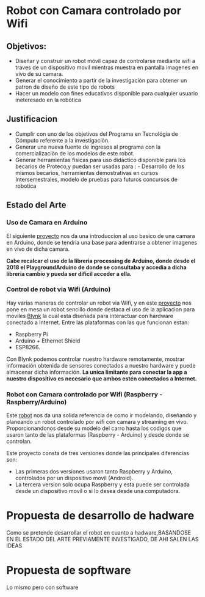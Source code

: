 # Robot con Camara controlado por Wifi 

## Objetivos:
- Diseñar y construir un robot móvil capaz de controlarse mediante wifi a traves de un dispositivo movil mientras muestra en pantalla imagenes en vivo de su camara. 
- Generar el conocimiento a partir de la investigaciòn para obtener un patron de diseño de este tipo de robots
- Hacer un modelo con fines educativos disponible para cualquier usuario ineteresado en la robòtica

## Justificacion 
- Cumplir con uno de los objetivos del Programa en Tecnológia de Cómputo referente a la investigaciòn.
- Generar una nueva fuente de ingresos al programa con la comercializaciòn de los modelos de este robot.
- Generar herramientas fisicas para uso didactico disponible para los becarios de Proteco,y puedan ser usadas para : - Desarrollo de los mismos becarios, herramientas demostrativas en cursos Intersemestrales, modelo de pruebas para futuros concursos de robotica

## Estado del Arte

### Uso de Camara en Arduino
El siguiente [proyecto](https://create.arduino.cc/demo/ctc/101/course/view.php?id=217) nos da una introduccion al uso basico de una camara en Arduino, donde se tendria una base para adentrarse a obtener imagenes en vivo de dicha camara.

**Cabe recalcar el uso de la libreria processing de Arduino, donde desde el 2018 el PlaygroundArduino de donde se consultaba y accedia a dicha libreria cambio y pueda ser dificil acceder a ella.**

### Control de robot via Wifi (Arduino)
Hay varias maneras de controlar un robot via Wifi, y en este [proyecto](https://create.arduino.cc/projecthub/mektrasys/wifi-controlled-robot-using-arduino-uno-and-blynk-306b7c) nos pone en mesa un robot sencillo donde destaca el uso de la aplicacion para moviles [Blynk](https://blynk.io/) la cual esta diseñada para interactuar con hardware conectado a Internet. 
Entre las plataformas con las que funcionan estan:
- Raspberry Pi
- Arduino + Ethernet Shield 
- ESP8266. 

Con Blynk podemos controlar nuestro hardware remotamente, mostrar información obtenida de sensores conectados a nuestro hardware y puede almacenar dicha información. __La unica limitante para conectar la app a nuestro dispositivo es necesario que ambos estén conectados a Internet.__

###  Robot con Camara controlado por Wifi (Raspberry - Raspberry/Arduino)
Este [robot](https://github.com/zafersn/WiFi-RC-Controller-With-Camera/tree/master/ENGLISH) nos da una solida referencia de como ir modelando, diseñando y planeando un robot controlado por wifi con camara y streaming en vivo. Proporcionandonos desde su modelo del carro hasta los codigos que usaron tanto de las plataformas (Raspberry - Arduino) y desde donde se controlan.

Este proyecto consta de tres versiones donde las principales diferencias son:
- Las primeras dos versiones usaron tanto Raspberry y Arduino, controlados por un dispositivo movil (Android).
- La tercera version solo ocupa Raspberry y esta puede ser controlada desde un dispositivo movil o si lo desea desde una computadora.

# Propuesta de desarrollo de hadware
Como se pretende desarrollar el robot en cuanto a hadware,BASANDOSE EN EL ESTADO DEL ARTE PREVIAMENTE INVESTIGADO, DE AHI SALEN LAS IDEAS
# Propuesta de sopftware
Lo mismo pero con software
